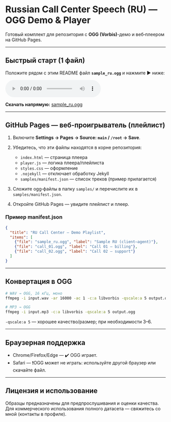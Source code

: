 # Russian Call Center Speech (RU) — OGG Demo & Player

Готовый комплект для репозитория с **OGG (Vorbis)**-демо и веб‑плеером на GitHub Pages.

---

## Быстрый старт (1 файл)

Положите рядом с этим README файл **`sample_ru.ogg`** и нажмите ▶️ ниже:

<audio controls>
  <source src="sample_ru.ogg?raw=1" type="audio/ogg">
  Ваш браузер не поддерживает OGG. Скачайте файл ниже.
</audio>

**Скачать напрямую:** [sample_ru.ogg](sample_ru.ogg?raw=1)

---

## GitHub Pages — веб‑проигрыватель (плейлист)

1. Включите **Settings → Pages → Source: `main` / `/root` → Save**.  
2. Убедитесь, что эти файлы находятся в корне репозитория:
   - `index.html` — страница плеера
   - `player.js` — логика плеера/плейлиста
   - `styles.css` — оформление
   - `.nojekyll` — отключает обработку Jekyll
   - `samples/manifest.json` — список треков (пример прилагается)

3. Сложите ogg‑файлы в папку `samples/` и перечислите их в `samples/manifest.json`.
4. Откройте GitHub Pages — увидите плейлист и плеер.

### Пример manifest.json
```json
{
  "title": "RU Call Center — Demo Playlist",
  "items": [
    {"file": "sample_ru.ogg", "label": "Sample RU (client–agent)"},
    {"file": "call_01.ogg", "label": "Call 01 — billing"},
    {"file": "call_02.ogg", "label": "Call 02 — support"}
  ]
}
```

---

## Конвертация в OGG

```bash
# WAV → OGG, 16 кГц, моно
ffmpeg -i input.wav -ar 16000 -ac 1 -c:a libvorbis -qscale:a 5 output.ogg

# MP3 → OGG
ffmpeg -i input.mp3 -c:a libvorbis -qscale:a 5 output.ogg
```
`-qscale:a 5` — хорошее качество/размер; при необходимости 3–6.

---

## Браузерная поддержка
- Chrome/Firefox/Edge — ✔️ OGG играет.
- Safari — ❗️OGG может не играть: используйте другой браузер или скачайте файл.

---

## Лицензия и использование
Образцы предназначены для предпрослушивания и оценки качества.  
Для коммерческого использования полного датасета — свяжитесь со мной (контакты в профиле).
